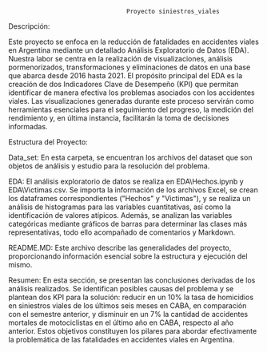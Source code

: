                                     Proyecto siniestros_viales

Descripción:

Este proyecto se enfoca en la reducción de fatalidades en accidentes viales en Argentina mediante un detallado Análisis Exploratorio de Datos (EDA). Nuestra labor se centra en la realización de visualizaciones, análisis pormenorizados, transformaciones y eliminaciones de datos en una base que abarca desde 2016 hasta 2021. El propósito principal del EDA es la creación de dos Indicadores Clave de Desempeño (KPI) que permitan identificar de manera efectiva los problemas asociados con los accidentes viales. Las visualizaciones generadas durante este proceso servirán como herramientas esenciales para el seguimiento del progreso, la medición del rendimiento y, en última instancia, facilitarán la toma de decisiones informadas.

Estructura del Proyecto:

Data_set: En esta carpeta, se encuentran los archivos del dataset que son objetos de análisis y estudio para la resolución del problema.

EDA: El análisis exploratorio de datos se realiza en EDA\Hechos.ipynb y EDA\Victimas.csv. Se importa la información de los archivos Excel, se crean los dataframes correspondientes ("Hechos" y "Victimas"), y se realiza un análisis de histogramas para las variables cuantitativas, así como la identificación de valores atípicos. Además, se analizan las variables categóricas mediante gráficos de barras para determinar las clases más representativas, todo ello acompañado de comentarios y Markdown.

README.MD: Este archivo describe las generalidades del proyecto, proporcionando información esencial sobre la estructura y ejecución del mismo.

Resumen: En esta sección, se presentan las conclusiones derivadas de los análisis realizados. Se identifican posibles causas del problema y se plantean dos KPI para la solución: reducir en un 10% la tasa de homicidios en siniestros viales de los últimos seis meses en CABA, en comparación con el semestre anterior, y disminuir en un 7% la cantidad de accidentes mortales de motociclistas en el último año en CABA, respecto al año anterior. Estos objetivos constituyen los pilares para abordar efectivamente la problemática de las fatalidades en accidentes viales en Argentina.
